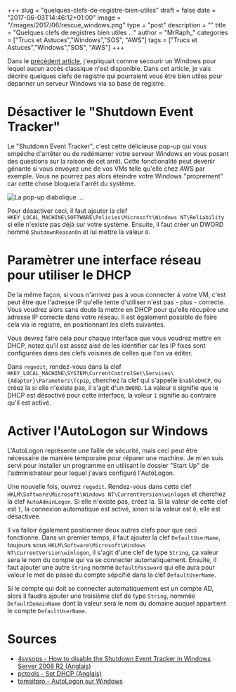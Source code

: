 +++
slug = "quelques-clefs-de-registre-bien-utiles"
draft = false
date = "2017-06-03T14:46:12+01:00"
image = "/images/2017/06/rescue_windows.png"
type = "post"
description = ""
title = "Quelques clefs de registres bien utiles ..."
author = "MrRaph_"
categories = ["Trucs et Astuces","Windows","SOS", "AWS"]
tags = ["Trucs et Astuces","Windows","SOS", "AWS"]
+++


Dans le [précédent article](https://techan.fr/secourir-un-windows-sans-acces-a-sa-console), j'expliquait comme secourir un Windows pour lequel aucun accès classique n'est disponible. Dans cet article, je vais décrire quelques clefs de registre qui pourraient vous être bien utiles pour dépanner un serveur Windows via sa base de registre.

# Désactiver le "Shutdown Event Tracker"

Le "Shutdown Event Tracker", c'est cette délicieuse pop-up qui vous empêche d'arrêter ou de redémarrer votre serveur Windows en vous posant des questions sur la raison de cet arrêt. Cette fonctionalité peut devenir gênante si vous envoyez une de vos VMs telle qu'elle chez AWS par exemple. Vous ne pourrez pas alors éteindre votre Windows "proprement" car cette chose bloquera l'arrêt du système.


![La pop-up diabolique ...](/images/2017/06/Windows_Shutdown_Event_Tracker.png)


Pour désactiver ceci, il faut ajouter la clef `HKEY_LOCAL_MACHINE\SOFTWARE\Policies\Microsoft\Windows NT\Reliability` si elle n'existe pas déjà sur votre système. Ensuite, il faut créer un DWORD nommé `ShutdownReasonOn` et lui mettre la valeur `0`.


# Paramètrer une interface réseau pour utiliser le DHCP

De la même façon, si vous n'arrivez pas à vous connecter à votre VM, c'est peut être que l'adresse IP qu'elle tente d'utiliser n'est pas - plus - correcte. Vous voudrez alors sans doute la mettre en DHCP pour qu'elle récupère une adresse IP correcte dans votre réseau. Il est également possible de faire cela via le registre, en positionnant les clefs suivantes.

Vous devrez faire cela pour chaque interface que vous voudrez mettre en DHCP, notez qu'il est assez aisé de les identifier car les IP fixes sont configurées dans des clefs voisines de celles que l'on va éditer.

Dans `regedit`, rendez-vous dans la clef `HKEY_LOCAL_MACHINE\SYSTEM\CurrentControlSet\Services\{Adapter}\Parameters\Tcpip`, cherchez la clef qui s'appelle `EnableDHCP`, ou créez la si elle n'existe pas, il s'agit d'un `DWORD`. La valeur `0` signifie que le DHCP est désactivé pour cette interface, la valeur `1` signifie au contraire qu'il est activé.


# Activer l'AutoLogon sur Windows

L'AutoLogon représente une faille de sécurité, mais ceci peut être nécessaire de manière temporaire pour réparer une machine. Je m'en suis servi pour installer un programme en utilisant le dossier "Start Up" de l'administrateur pour lequel j'avais configuré l'AutoLogon.

Une nouvelle fois, ouvrez `regedit`. Rendez-vous dans cette clef `HKLM\Software\Microsoft\Windows NT\CurrentVersion\winlogon` et cherchez la clef `AutoAdminLogon`. Si elle n'existe pas, créez la. Si la valeur de cette clef est `1`, la connexion automatique est activé, sinon si la valeur est `0`, elle est désactivée.

Il va falloir également positionner deux autres clefs pour que ceci fonctionne. Dans un premier temps, il faut ajouter la clef `DefaultUserName`, toujours sous `HKLM\Software\Microsoft\Windows NT\CurrentVersion\winlogon`, il s'agit d'une clef de type `String`, ça valeur sera le nom du compte qui va se connecter automatiquement. Ensuite, il faut ajouter une autre `String` nommé `DefaultPassword` qui elle aura pour valeur le mot de passe du compte sépcifié dans la clef `DefaultUserName`.

Si le compte qui doit se connecter automatiquement est un compte AD, alors il faudra ajouter une troisième clef de type `String`, nommée `DefaultDomainName` dont la valeur sera le nom du domaine auquel appartient le compte `DefaultUserName`.

# Sources

* [4sysops - How to disable the Shutdown Event Tracker in Windows Server 2008 R2 (Anglais)](https://4sysops.com/archives/how-to-disable-the-shutdown-event-tracker-in-windows-server-2008-r2/)
* [pctools - Set DHCP (Anglais)](http://www.pctools.com/guides/registry/detail/270/)
* [tomsitpro - AutoLogon sur Windows](http://www.tomsitpro.com/articles/windows_server_2008-administration,2-105-3.html)
